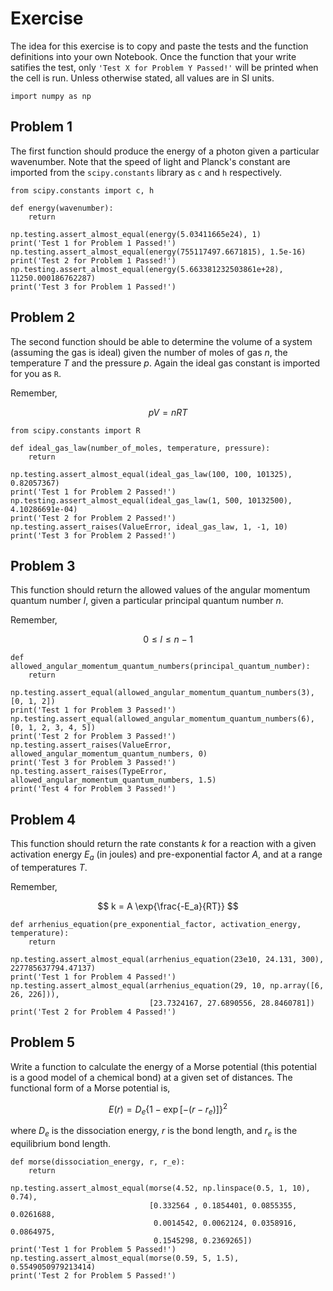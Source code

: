# Exercise 

The idea for this exercise is to copy and paste the tests and the function definitions into your own Notebook. 
Once the function that your write satifies the test, only `'Test X for Problem Y Passed!'` will be printed when the cell is run.
Unless otherwise stated, all values are in SI units.

```
import numpy as np
```

## Problem 1 

The first function should produce the energy of a photon given a particular wavenumber. Note that the speed of light and Planck's constant are imported from the `scipy.constants` library as `c` and `h` respectively. 

```
from scipy.constants import c, h

def energy(wavenumber):
    return

np.testing.assert_almost_equal(energy(5.03411665e24), 1)
print('Test 1 for Problem 1 Passed!')
np.testing.assert_almost_equal(energy(755117497.6671815), 1.5e-16)
print('Test 2 for Problem 1 Passed!')
np.testing.assert_almost_equal(energy(5.663381232503861e+28), 11250.000186762287)
print('Test 3 for Problem 1 Passed!')
```

## Problem 2

The second function should be able to determine the volume of a system (assuming the gas is ideal) given the number of moles of gas $n$, the temperature $T$ and the pressure $p$. Again the ideal gas constant is imported for you as `R`.

Remember,

$$pV = nRT$$

```
from scipy.constants import R

def ideal_gas_law(number_of_moles, temperature, pressure):
    return

np.testing.assert_almost_equal(ideal_gas_law(100, 100, 101325), 0.82057367)
print('Test 1 for Problem 2 Passed!')
np.testing.assert_almost_equal(ideal_gas_law(1, 500, 10132500), 4.10286691e-04)
print('Test 2 for Problem 2 Passed!')
np.testing.assert_raises(ValueError, ideal_gas_law, 1, -1, 10)
print('Test 3 for Problem 2 Passed!')
```

## Problem 3

This function should return the allowed values of the angular momentum quantum number $l$, given a particular principal quantum number $n$.

Remember,

$$ 0 \le l \le n - 1 $$

```
def allowed_angular_momentum_quantum_numbers(principal_quantum_number):
    return 

np.testing.assert_equal(allowed_angular_momentum_quantum_numbers(3), [0, 1, 2])
print('Test 1 for Problem 3 Passed!')
np.testing.assert_equal(allowed_angular_momentum_quantum_numbers(6), [0, 1, 2, 3, 4, 5])
print('Test 2 for Problem 3 Passed!')
np.testing.assert_raises(ValueError, allowed_angular_momentum_quantum_numbers, 0)
print('Test 3 for Problem 3 Passed!')
np.testing.assert_raises(TypeError, allowed_angular_momentum_quantum_numbers, 1.5)
print('Test 4 for Problem 3 Passed!')
```

## Problem 4

This function should return the rate constants $k$ for a reaction with a given activation energy $E_a$ (in joules) and pre-exponential factor $A$, and at a range of temperatures $T$.

Remember,

$$ k = A \exp{\frac{-E_a}{RT}} $$

```
def arrhenius_equation(pre_exponential_factor, activation_energy, temperature):
    return 
    
np.testing.assert_almost_equal(arrhenius_equation(23e10, 24.131, 300), 227785637794.47137)
print('Test 1 for Problem 4 Passed!')
np.testing.assert_almost_equal(arrhenius_equation(29, 10, np.array([6, 26, 226])), 
                               [23.7324167, 27.6890556, 28.8460781])
print('Test 2 for Problem 4 Passed!')
```

## Problem 5

Write a function to calculate the energy of a Morse potential (this potential is a good model of a chemical bond) at a given set of distances. The functional form of a Morse potential is,

$$E(r) = D_e\{1-\exp{[-(r-r_e)]}\}^2 $$

where $D_e$ is the dissociation energy, $r$ is the bond length, and $r_e$ is the equilibrium bond length.

```
def morse(dissociation_energy, r, r_e):
    return 
    
np.testing.assert_almost_equal(morse(4.52, np.linspace(0.5, 1, 10), 0.74), 
                               [0.332564 , 0.1854401, 0.0855355, 0.0261688, 
                                0.0014542, 0.0062124, 0.0358916, 0.0864975, 
                                0.1545298, 0.2369265])
print('Test 1 for Problem 5 Passed!')
np.testing.assert_almost_equal(morse(0.59, 5, 1.5), 0.5549050979213414)
print('Test 2 for Problem 5 Passed!')
```